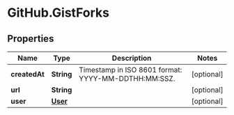 # GitHub.GistForks

## Properties

Name | Type | Description | Notes
------------ | ------------- | ------------- | -------------
**createdAt** | **String** | Timestamp in ISO 8601 format: YYYY-MM-DDTHH:MM:SSZ. | [optional] 
**url** | **String** |  | [optional] 
**user** | [**User**](User.md) |  | [optional] 


